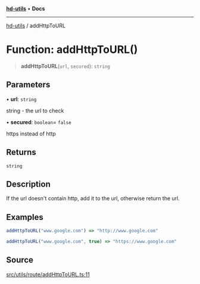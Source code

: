 [**hd-utils**](../README.md) • **Docs**

***

[hd-utils](../globals.md) / addHttpToURL

# Function: addHttpToURL()

> **addHttpToURL**(`url`, `secured`): `string`

## Parameters

• **url**: `string`

string - the url to check

• **secured**: `boolean`= `false`

https instead of http

## Returns

`string`

## Description

If the url doesn't contain http, add it to the url, otherwise return the url.

## Examples

```ts
addHttpToURL("www.google.com") => "http://www.google.com"
```

```ts
addHttpToURL("www.google.com", true) => "https://www.google.com"
```

## Source

[src/utils/route/addHttpToURL.ts:11](https://github.com/AhmadHddad/h-utils/blob/8e9e542f98b1a43a336ce585dc8666b21b0e894d/src/utils/route/addHttpToURL.ts#L11)
